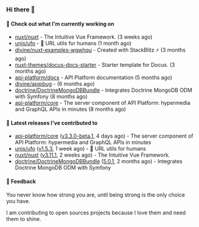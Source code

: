 ### Hi there 👋

#### 👷 Check out what I'm currently working on

- [nuxt/nuxt](https://github.com/nuxt/nuxt) - The Intuitive Vue Framework. (3 weeks ago)
- [unjs/ufo](https://github.com/unjs/ufo) - 🔗 URL utils for humans (1 month ago)
- [divine/nuxt-examples-wgwhqu](https://github.com/divine/nuxt-examples-wgwhqu) - Created with StackBlitz ⚡️ (3 months ago)
- [nuxt-themes/docus-docs-starter](https://github.com/nuxt-themes/docus-docs-starter) - Starter template for Docus. (3 months ago)
- [api-platform/docs](https://github.com/api-platform/docs) - API Platform documentation (5 months ago)
- [divine/apipbug](https://github.com/divine/apipbug) -  (6 months ago)
- [doctrine/DoctrineMongoDBBundle](https://github.com/doctrine/DoctrineMongoDBBundle) - Integrates Doctrine MongoDB ODM with Symfony (8 months ago)
- [api-platform/core](https://github.com/api-platform/core) - The server component of API Platform: hypermedia and GraphQL APIs in minutes (8 months ago)

#### 🔭 Latest releases I've contributed to

- [api-platform/core](https://github.com/api-platform/core) ([v3.3.0-beta.1](https://github.com/api-platform/core/releases/tag/v3.3.0-beta.1), 4 days ago) - The server component of API Platform: hypermedia and GraphQL APIs in minutes
- [unjs/ufo](https://github.com/unjs/ufo) ([v1.5.3](https://github.com/unjs/ufo/releases/tag/v1.5.3), 1 week ago) - 🔗 URL utils for humans
- [nuxt/nuxt](https://github.com/nuxt/nuxt) ([v3.11.1](https://github.com/nuxt/nuxt/releases/tag/v3.11.1), 2 weeks ago) - The Intuitive Vue Framework.
- [doctrine/DoctrineMongoDBBundle](https://github.com/doctrine/DoctrineMongoDBBundle) ([5.0.1](https://github.com/doctrine/DoctrineMongoDBBundle/releases/tag/5.0.1), 2 months ago) - Integrates Doctrine MongoDB ODM with Symfony

#### 💬 Feedback
You never know how strong you are, until being strong is the only choice you have.

I am contributing to open sources projects because I love them and need them to shine.
